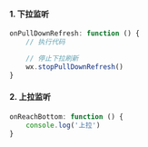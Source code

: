 #### 1. 下拉监听

```javascript
onPullDownRefresh: function () {
    // 执行代码

    // 停止下拉刷新
    wx.stopPullDownRefresh()
}
```

#### 2. 上拉监听

```javascript
onReachBottom: function () {
    console.log('上拉')
}
```
